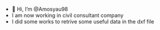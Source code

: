 - 👋 Hi, I’m @Amosyau98
- I am now working in civil consultant company
- I did some works to retrive some useful data in the dxf file

<!---
Amosyau98/Amosyau98 is a ✨ special ✨ repository because its `README.md` (this file) appears on your GitHub profile.
You can click the Preview link to take a look at your changes.
- 👀 I’m interested in 
- 🌱 I’m currently learning 
- 💞️ I’m looking to collaborate on ...
- 📫 How to reach me ...
--->
